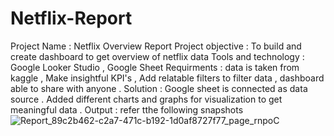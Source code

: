# Netflix-Report
Project Name : Netflix Overview Report
Project objective : To build and create dashboard to get overview of netflix data
Tools and technology : Google Looker Studio , Google Sheet
Requirments : data is taken from kaggle , Make insightful KPI's , Add relatable filters to filter data , dashboard able to share with anyone . 
Solution : Google sheet is connected as data source . Added different charts and graphs for visualization to get meaningful data . 
Output : refer tthe following snapshots
![Report_89c2b462-c2a7-471c-b192-1d0af8727f77_page_rnpoC](https://github.com/5499meghavishwase/Netflix-Report/assets/82391872/d6136ed8-ad69-4c57-82fe-e707b564e32d)
